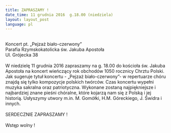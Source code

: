 ```yaml
---
title: ZAPRASZAMY !
date_time: 11 grudnia 2016  g.18.00 (niedziela)
layout: layout_post
language: pl
---
```

<br>
Koncert pt. „Pejzaż biało-czerwony” <br>
Parafia Rzymskokatolicka  św. Jakuba Apostoła <br>
Ul. Grójecka 38
<br><br> 
W niedzielę 11 grudnia 2016 zapraszamy na g. 18.00 do kościoła św. Jakuba Apostoła
na koncert wieńczący rok obchodów 1050 rocznicy Chrztu Polski. 
Jak sugeruje tytuł koncertu - „Pejzaż biało-czerwony”-  w repertuarze chóru znajdą się tylko kompozycje
polskich twórców. Czas koncertu wypełni muzyka sakralna oraz patriotyczna.
Wykonane zostaną najpiękniejsze i najbardziej znane pieśni chóralne, które kojarzą nam się z Polską
i jej historią. Usłyszymy utwory m.in. M. Gomółki, H.M. Góreckiego, J. Świdra i innych.
<br><br>
SERDECZNIE ZAPRASZAMY !
<br><br>
Wstęp wolny !
<br>



